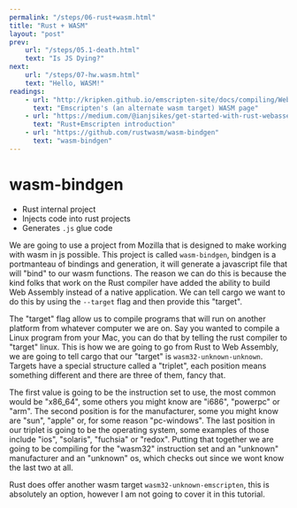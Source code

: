 ```yaml
---
permalink: "/steps/06-rust+wasm.html"
title: "Rust + WASM"
layout: "post"
prev: 
    url: "/steps/05.1-death.html"
    text: "Is JS Dying?"
next: 
    url: "/steps/07-hw.wasm.html"
    text: "Hello, WASM!"
readings:
    - url: "http://kripken.github.io/emscripten-site/docs/compiling/WebAssembly.html?highlight=wasm"
      text: "Emscripten's (an alternate wasm target) WASM page"
    - url: "https://medium.com/@ianjsikes/get-started-with-rust-webassembly-and-webpack-58d28e219635"
      text: "Rust+Emscripten introduction"
    - url: "https://github.com/rustwasm/wasm-bindgen"
      text: "wasm-bindgen"
---
```

<div class="presenting">
<h1>wasm-bindgen</h1>
<ul>
<li>
Rust internal project
</li>
<li>
Injects code into rust projects
</li>
<li>
Generates <code>.js</code> glue code
</li>
</ul>
</div>
<div class="explain">
<p>
We are going to use a project from Mozilla that is designed to make working with wasm in js possible. This project is called <code>wasm-bindgen</code>, bindgen is a portmanteau of bindings and generation, it will generate a javascript file that will "bind" to our wasm functions. The reason we can do this is because the kind folks that work on the Rust compiler have added the ability to build Web Assembly instead of a native application. We can tell cargo we want to do this by using the <code>--target</code> flag and then provide this "target".
</p>
<p>
The "target" flag allow us to compile programs that will run on another platform from whatever computer we are on. Say you wanted to compile a Linux program from your Mac, you can do that by telling the rust compiler to "target" linux. This is how we are going to go from Rust to Web Assembly, we are going to tell cargo that our "target" is <code>wasm32-unknown-unknown</code>. Targets have a special structure called a "triplet", each position means something different and there are three of them, fancy that.
</p>
<p>
The first value is going to be the instruction set to use, the most common would be "x86_64", some others you might know are "i686", "powerpc" or "arm". The second position is for the manufacturer, some you might know are "sun", "apple" or, for some reason "pc-windows". The last position in our triplet is going to be the operating system, some examples of those include "ios", "solaris", "fuchsia" or "redox". Putting that together we are going to be compiling for the "wasm32" instruction set and an "unknown" manufacturer and an "unknown" os, which checks out since we wont know the last two at all.
</p>
<p>
Rust does offer another wasm target <code>wasm32-unknown-emscripten</code>, this is absolutely an option, however I am not going to cover it in this tutorial.
</p>
</div>